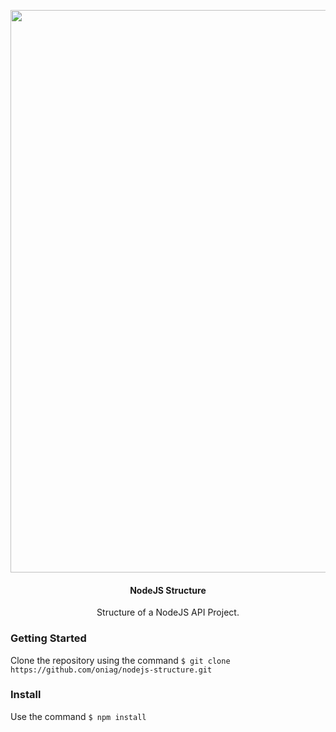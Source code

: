 <p align="center">
  <img src="" width="900" />
  <h4 align="center">NodeJS Structure</h4>
  <p align="center">Structure of a NodeJS API Project.</p>
</p>

### Getting Started

Clone the repository using the command
`$ git clone https://github.com/oniag/nodejs-structure.git`


### Install

Use the command
`$ npm install`
